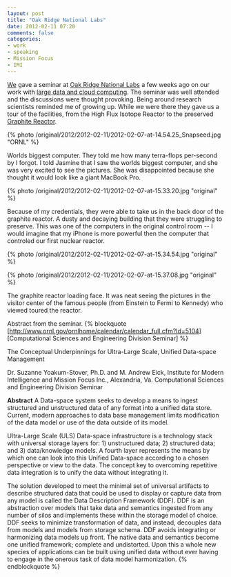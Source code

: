 ```yaml
---
layout: post
title: "Oak Ridge National Labs"
date: 2012-02-11 07:20
comments: false
categories: 
- work
- speaking
- Mission Focus
- IMI
---
```

[We](http://imintel.org) gave a seminar at [Oak Ridge National Labs](http://ornl.gov) a few weeks ago on our work with [large data and cloud computing](http://www.ornl.gov/ornlhome/calendar/calendar_full.cfm?Id=5104).  The seminar was well attended and the discussions were thought provoking.  Being around research scientists reminded me of growing up.  While we were there they gave us a tour of the facilities, from the High Flux Isotope Reactor to the preserved [Graphite Reactor](http://www.ornl.gov/info/news/cco/graphite.shtml).

{% photo /original/2012/2012-02-11/2012-02-07-at-14.54.25_Snapseed.jpg "ORNL" %}

Worlds biggest computer.  They told me how many terra-flops per-second by I forgot.  I told Jasmine that I saw the worlds biggest computer, and she was very excited to see the pictures.  She was disappointed because she thought it would look like a giant MacBook Pro.

{% photo /original/2012/2012-02-11/2012-02-07-at-15.33.20.jpg "original" %}

Because of my credentials, they were able to take us in the back door of the graphite reactor.  A dusty and decaying building that they were struggling to preserve.  This was one of the computers in the original control room -- I would imagine that my iPhone is more powerful then the computer that controled our first nuclear reactor.

{% photo /original/2012/2012-02-11/2012-02-07-at-15.34.54.jpg "original" %}

{% photo /original/2012/2012-02-11/2012-02-07-at-15.37.08.jpg "original" %}

The graphite reactor loading face.  It was neat seeing the pictures in the visitor center of the famous people (from Einstein to Fermi to Kennedy) who viewed toured the reactor.

Abstract from the seminar.
{% blockquote  [http://www.ornl.gov/ornlhome/calendar/calendar_full.cfm?Id=5104] [Computational Sciences and Engineering Division Seminar] %}

The Conceptual Underpinnings for Ultra-Large Scale, Unified Data-space Management

Dr. Suzanne Yoakum-Stover, Ph.D. and M. Andrew Eick, Institute for Modern Intelligence and Mission Focus Inc., Alexandria, Va.
Computational Sciences and Engineering Division Seminar

**Abstract**
A Data-space system seeks to develop a means to ingest structured and unstructured data of any format into a unified data store. Current, modern approaches to data base management limits modification of the data model or use of the data outside of its model.

Ultra-Large Scale (ULS) Data-space infrastructure is a technology stack with universal storage layers for: 1) unstructured data; 2) structured data; and 3) data/knowledge models. A fourth layer represents the means by which one can look into this Unified Data-space according to a chosen perspective or view to the data. The concept key to overcoming repetitive data integration is to unify the data without integrating it.

The solution developed to meet the minimal set of universal artifacts to describe structured data that could be used to display or capture data from any model is called the Data Description Framework (DDF). DDF is an abstraction over models that take data and semantics ingested from any number of silos and implements these within the storage model of choice. DDF seeks to minimize transformation of data, and instead, decouples data from models and models from storage schema. DDF avoids integrating or harmonizing data models up front. The native data and semantics become one unified framework; complete and undistorted. Upon this a whole new species of applications can be built using unified data without ever having to engage in the onerous task of data model harmonization.
{% endblockquote %}
